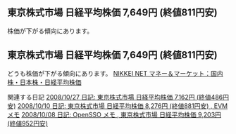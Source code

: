 ## 東京株式市場 日経平均株価 7,649円 (終値811円安)

株価が下がる傾向にあります。






## 東京株式市場 日経平均株価 7,649円 (終値811円安)


どうも株価が下がる傾向にあります。
[NIKKEI NET マネー＆マーケット：国内株・日本株・日経平均株価](http://markets.nikkei.co.jp/kokunai/)


関連する日記
[2008/10/27 日記: 東京株式市場 日経平均株価 7,162円 (終値486円安)](ig081027.html)
  [2008/10/10 日記: 東京株式市場 日経平均株価 8,276円 (終値881円安) , EVMメモ](ig081010.html)
  [2008/10/08 日記: OpenSSO メモ , 東京株式市場 日経平均株価 9,203円 (終値952円安)](ig081008.html)